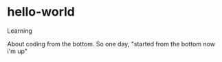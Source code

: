 # hello-world
Learning

About coding from the bottom. So one day, "started from the bottom now i'm up"

